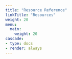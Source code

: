 ```yaml
---
title: "Resource Reference"
linkTitle: "Resources"
weight: 20
menu:
  main:
    weight: 20
cascade:
- type: docs
- render: always
---
```

